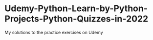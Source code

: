# Udemy-Python-Learn-by-Python-Projects-Python-Quizzes-in-2022
My solutions to the practice exercises on Udemy
